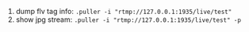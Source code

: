 1. dump flv tag info: `.puller -i "rtmp://127.0.0.1:1935/live/test"`
2. show jpg stream: `.puller -i "rtmp://127.0.0.1:1935/live/test" -p`
